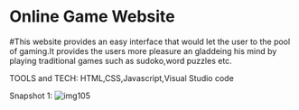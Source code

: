 # Online Game Website
#This website provides an easy interface that would let the user to the pool of gaming.It provides the users more pleasure an gladdeing his mind by playing traditional games such as sudoko,word puzzles etc.

TOOLS and TECH: HTML,CSS,Javascript,Visual Studio code

Snapshot 1:
![img105](https://user-images.githubusercontent.com/62588358/109386655-1f8b3d80-7922-11eb-82ae-0cb4ab7ee25a.png)
